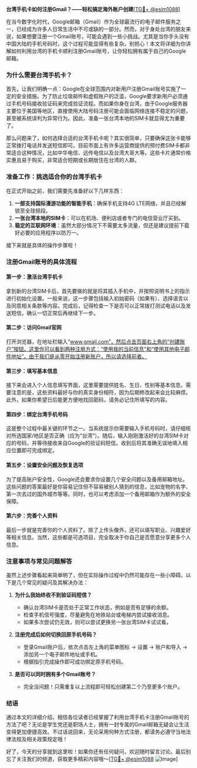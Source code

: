 **台湾手机卡如何注册Gmail？——轻松搞定海外账户创建**[[TG💪+ @esim1088](https://t.me/s/esim1088)]

在当今数字化时代，Google邮箱（Gmail）作为全球最流行的电子邮件服务之一，已经成为许多人日常生活中不可或缺的一部分。然而，对于身处台湾的朋友来说，如果想要注册一个Gmail账号，可能会遇到一些小挑战。尤其是当你手头没有中国大陆的手机号码时，这个过程可能显得有些复杂。别担心！本文将详细为你讲解如何利用台湾的手机卡顺利注册Gmail账号，让你轻松拥有属于自己的Google邮箱。

### **为什么需要台湾手机卡？**

首先，让我们明确一点：Google在全球范围内对新用户注册Gmail账号实施了一定的安全措施。为了防止垃圾邮件和虚假账户的泛滥，Google要求新用户必须通过手机号码接收验证码来完成验证流程。而如果你身在台湾，由于Google服务器主要位于美国等地区，直接使用大陆号码注册可能会面临网络连接不稳定的问题，甚至被系统误判为异常行为。因此，准备一张台湾本地的SIM卡就显得尤为重要了。

那么问题来了，如何选择合适的台湾手机卡呢？其实很简单，只要确保这张卡能够正常拨打电话并发送短信即可。目前市面上有许多运营商提供的预付费SIM卡都非常适合这种情况，比如中华电信、远传电信以及台湾大哥大等。这些卡片通常价格实惠且易于购买，非常适合短期或长期居住在台湾的人群。

### **准备工作：挑选适合你的台湾手机卡**

在正式开始之前，我们需要先准备好以下几样东西：

1. **一部支持国际漫游功能的智能手机**：确保手机支持4G LTE网络，并且已经解锁至全球频段。
2. **一张台湾本地的SIM卡**：可以在机场、便利店或者专门的电信营业厅买到。
3. **稳定的互联网环境**：虽然大部分情况下不需要太多流量，但还是建议提前下载好必要的应用程序以防万一。

接下来就是具体的操作步骤啦！

### **注册Gmail账号的具体流程**

#### 第一步：激活台湾手机卡
拿到新的台湾SIM卡后，首先要做的就是将其插入手机中，并按照说明书上的指示进行初始化设置。一般来说，这一步骤包括输入初始密码（如果有）、选择语言以及同意相关条款等内容。完成后，记得检查一下是否可以正常拨打测试电话以及发送短信，确认一切正常后再继续下一步。

#### 第二步：访问Gmail官网
打开浏览器，在地址栏输入“www.gmail.com”，然后点击页面右上角的“创建账户”按钮。这里你可以看到两种注册方式：“使用我的当前信息”和“使用其他电子邮件地址”。由于我们是从零开始注册新账户，所以请选择前者。

#### 第三步：填写基本信息
接下来会进入个人信息填写界面，这里需要提供姓名、生日、性别等基本信息。需要注意的是，这些资料最好与你的真实身份相符，因为后期修改起来会比较麻烦。此外，如果你希望日后能更方便地找回密码，请务必记住所填写的内容。

#### 第四步：绑定台湾手机号码
这是整个过程中最关键的环节之一。当系统提示你需要输入手机号码时，请仔细核对所选国家/地区是否正确（应为“台湾”）。随后，输入刚刚激活好的台湾SIM卡对应的号码，并等待接收来自Google的验证码短信。收到后将其准确无误地填入相应位置即可完成绑定。

#### 第五步：设置安全问题及恢复选项
为了提高账户安全性，Google还会要求你设置几个安全问题以及备用邮箱地址。这些问题的答案最好是你容易记住但不容易被别人猜到的信息，比如宠物的名字、第一次去过的国外城市等等。同时，也可以考虑添加一个备用邮箱作为额外的安全保障。

#### 第六步：完善个人资料
最后一步就是完善你的个人资料了。除了上传头像外，还可以填写职业、兴趣爱好等相关信息。当然，这些都是可选项目，完全取决于你自己是否愿意分享更多个人信息。

### **注意事项与常见问题解答**

虽然上述步骤看起来简单明了，但在实际操作过程中仍然可能存在一些小障碍。以下是几个常见的疑问及其解决办法：

1. **为什么我始终收不到验证码短信？**
   - 确认台湾SIM卡是否处于正常工作状态，例如是否有足够的余额。
   - 检查手机信号强度，尽量避免在地铁站台或电梯内尝试接收消息。
   - 如果多次尝试仍无效，则可以尝试更换另一张台湾SIM卡试试看。

2. **注册完成后如何切换回原手机号码？**
   - 登录Gmail账户后，依次点击左上角的菜单图标 -> 设置 -> 账户和导入 -> 添加另一个电子邮件地址或手机。
   - 根据指引完成操作即可成功绑定原手机号码。

3. **是否可以同时拥有多个Gmail账号？**
   - 完全没问题！只需重复以上流程即可轻松创建第二个乃至更多个账户。

### **结语**

通过本文的详细介绍，相信各位读者已经掌握了利用台湾手机卡注册Gmail账号的方法了吧？无论是学生党还是职场人士，拥有一封专属的Gmail邮箱无疑会让生活变得更加便捷高效。不过话说回来，无论采用何种方式注册，都请务必遵守当地法律法规及相关政策规定哦！

好了，今天的分享就到这里啦！如果你还有任何疑问，欢迎随时留言讨论。最后别忘了关注我们的频道，获取更多精彩内容哦～[[TG💪+ @esim1088](https://t.me/s/esim1088) ![Image](https://i.postimg.cc/4NQfJmqS/Snipaste-2025-05-13-00-14-12.png)]